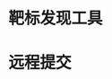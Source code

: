 <!--
 * @Author: yxb 973801194@qq.com
 * @Date: 2022-11-08 17:50:58
 * @LastEditors: yxb 973801194@qq.com
 * @LastEditTime: 2022-11-08 17:54:25
 * @FilePath: \Project\OTTM\README.md
 * @Description: 这是默认设置,请设置`customMade`, 打开koroFileHeader查看配置 进行设置: https://github.com/OBKoro1/koro1FileHeader/wiki/%E9%85%8D%E7%BD%AE
-->
# 靶标发现工具
# 远程提交